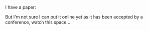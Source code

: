 I have a paper:

But I'm not sure I can put it online yet as it has been accepted by a conference, watch this space...
